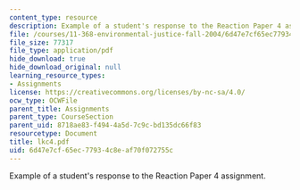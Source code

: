 ```yaml
---
content_type: resource
description: Example of a student's response to the Reaction Paper 4 assignment.
file: /courses/11-368-environmental-justice-fall-2004/6d47e7cf65ec77934c8eaf70f072755c_lkc4.pdf
file_size: 77317
file_type: application/pdf
hide_download: true
hide_download_original: null
learning_resource_types:
- Assignments
license: https://creativecommons.org/licenses/by-nc-sa/4.0/
ocw_type: OCWFile
parent_title: Assignments
parent_type: CourseSection
parent_uid: 8718ae83-f494-4a5d-7c9c-bd135dc66f83
resourcetype: Document
title: lkc4.pdf
uid: 6d47e7cf-65ec-7793-4c8e-af70f072755c
---
```

Example of a student's response to the Reaction Paper 4 assignment.